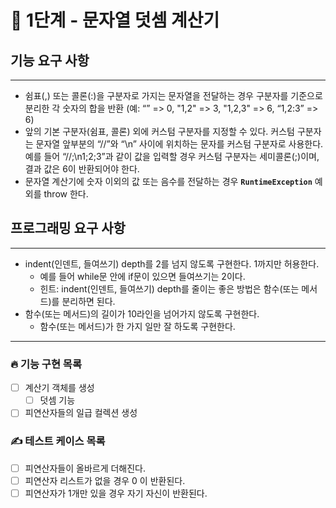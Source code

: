 
# 🚀 1단계 - 문자열 덧셈 계산기

## 기능 요구 사항

---

- 쉼표(,) 또는 콜론(:)을 구분자로 가지는 문자열을 전달하는 경우 구분자를 기준으로 분리한 각 숫자의 합을 반환 (예: “” => 0, "1,2" => 3, "1,2,3" => 6, “1,2:3” => 6)
- 앞의 기본 구분자(쉼표, 콜론) 외에 커스텀 구분자를 지정할 수 있다. 커스텀 구분자는 문자열 앞부분의 “//”와 “\n” 사이에 위치하는 문자를 커스텀 구분자로 사용한다. 예를 들어 “//;\n1;2;3”과 같이 값을 입력할 경우 커스텀 구분자는 세미콜론(;)이며, 결과 값은 6이 반환되어야 한다.
- 문자열 계산기에 숫자 이외의 값 또는 음수를 전달하는 경우 **`RuntimeException`** 예외를 throw 한다.

## 프로그래밍 요구 사항

---

- indent(인덴트, 들여쓰기) depth를 2를 넘지 않도록 구현한다. 1까지만 허용한다.
    - 예를 들어 while문 안에 if문이 있으면 들여쓰기는 2이다.
    - 힌트: indent(인덴트, 들여쓰기) depth를 줄이는 좋은 방법은 함수(또는 메서드)를 분리하면 된다.
- 함수(또는 메서드)의 길이가 10라인을 넘어가지 않도록 구현한다.
    - 함수(또는 메서드)가 한 가지 일만 잘 하도록 구현한다.


---

### 🔥 기능 구현 목록
- [ ] 계산기 객체를 생성
   - [ ] 덧셈 기능
- [ ] 피연산자들의 일급 컬렉션 생성

### ✍️ 테스트 케이스 목록
- [ ] 피연산자들이 올바르게 더해진다.
- [ ] 피연산자 리스트가 없을 경우 0 이 반환된다.
- [ ] 피연산자가 1개만 있을 경우 자기 자신이 반환된다.